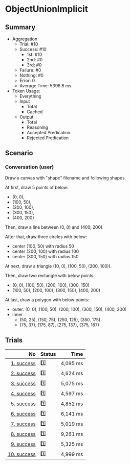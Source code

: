 # ObjectUnionImplicit
## Summary
  - Aggregation
    - Trial: #10
    - Success: #10
      - 1st: #10
      - 2nd: #0
      - 3rd: #0
    - Failure: #0
    - Nothing: #0
    - Error: 0
    - Average Time: 5398.8 ms
  - Token Usage:
    - Everything
    - Input
      - Total
      - Cached
    - Output
      - Total
      - Reasoning
      - Accepted Predication
      - Rejected Predication

## Scenario
### Conversation (user)
Draw a canvas with "shape" filename and following shapes.

At first, draw 5 points of below:

  - (0, 0),
  - (100, 50),
  - (200, 100),
  - (300, 150),
  - (400, 200)

Then, draw a line between (0, 0) and (400, 200).

After that, draw three circles with below:

  - center (100, 50) with radius 50
  - center (200, 100) with radius 100
  - center (300, 150) with radius 150

At next, draw a triangle ((0, 0), (100, 50), (200, 100)).

Then, draw two rectangle with below points:

  - (0, 0), (100, 50), (200, 100), (300, 150)
  - (100, 50), (200, 100), (300, 150), (400, 200)

At last, draw a polygon with below points:

  - outer: (0, 0), (100, 50), (200, 100), (300, 150), (400, 200)
  - inner
    - (50, 25), (150, 75), (250, 125), (350, 175)
    - (75, 37), (175, 87), (275, 137), (375, 187)

## Trials
No | Status | Time
---:|:-------|------:
[1. success](./trials/1.success.json) | 1️⃣ | 4,095 ms
[2. success](./trials/2.success.json) | 1️⃣ | 4,624 ms
[3. success](./trials/3.success.json) | 1️⃣ | 5,075 ms
[4. success](./trials/4.success.json) | 1️⃣ | 4,597 ms
[5. success](./trials/5.success.json) | 1️⃣ | 4,852 ms
[6. success](./trials/6.success.json) | 1️⃣ | 6,141 ms
[7. success](./trials/7.success.json) | 1️⃣ | 5,019 ms
[8. success](./trials/8.success.json) | 1️⃣ | 9,261 ms
[9. success](./trials/9.success.json) | 1️⃣ | 5,325 ms
[10. success](./trials/10.success.json) | 1️⃣ | 4,999 ms